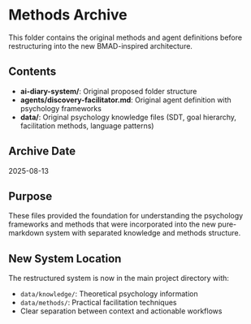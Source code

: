 # Methods Archive

This folder contains the original methods and agent definitions before restructuring into the new BMAD-inspired architecture.

## Contents

- **ai-diary-system/**: Original proposed folder structure
- **agents/discovery-facilitator.md**: Original agent definition with psychology frameworks
- **data/**: Original psychology knowledge files (SDT, goal hierarchy, facilitation methods, language patterns)

## Archive Date
2025-08-13

## Purpose
These files provided the foundation for understanding the psychology frameworks and methods that were incorporated into the new pure-markdown system with separated knowledge and methods structure.

## New System Location
The restructured system is now in the main project directory with:
- `data/knowledge/`: Theoretical psychology information
- `data/methods/`: Practical facilitation techniques
- Clear separation between context and actionable workflows